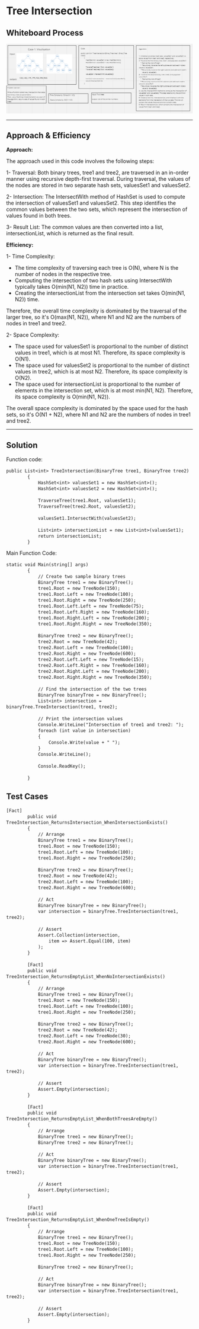 # Tree Intersection

## Whiteboard Process 

![Tree Intersection](./Assets/Challenge32.PNG)

---

## Approach & Efficiency

**Approach:**

The approach used in this code involves the following steps:

1- Traversal: Both binary trees, tree1 and tree2, are traversed in an in-order manner using recursive depth-first traversal. During traversal, the values of the nodes are stored in two separate hash sets, valuesSet1 and valuesSet2.

2- Intersection: The IntersectWith method of HashSet is used to compute the intersection of valuesSet1 and valuesSet2. This step identifies the common values between the two sets, which represent the intersection of values found in both trees.

3- Result List: The common values are then converted into a list, intersectionList, which is returned as the final result.

**Efficiency:**

1- Time Complexity:

* The time complexity of traversing each tree is O(N), where N is the number of nodes in the respective tree.
* Computing the intersection of two hash sets using IntersectWith typically takes O(min(N1, N2)) time in practice.
* Creating the intersectionList from the intersection set takes O(min(N1, N2)) time.

Therefore, the overall time complexity is dominated by the traversal of the larger tree, so it's O(max(N1, N2)), where N1 and N2 are the numbers of nodes in tree1 and tree2.

2- Space Complexity:

* The space used for valuesSet1 is proportional to the number of distinct values in tree1, which is at most N1. Therefore, its space complexity is O(N1).
* The space used for valuesSet2 is proportional to the number of distinct values in tree2, which is at most N2. Therefore, its space complexity is O(N2).
* The space used for intersectionList is proportional to the number of elements in the intersection set, which is at most min(N1, N2). Therefore, its space complexity is O(min(N1, N2)).

The overall space complexity is dominated by the space used for the hash sets, so it's O(N1 + N2), where N1 and N2 are the numbers of nodes in tree1 and tree2.

---

## Solution

Function code:

```shell
public List<int> TreeIntersection(BinaryTree tree1, BinaryTree tree2)
        {
            HashSet<int> valuesSet1 = new HashSet<int>();
            HashSet<int> valuesSet2 = new HashSet<int>();

            TraverseTree(tree1.Root, valuesSet1);
            TraverseTree(tree2.Root, valuesSet2);

            valuesSet1.IntersectWith(valuesSet2);

            List<int> intersectionList = new List<int>(valuesSet1);
            return intersectionList;
        }
```

Main Function Code:

```shell
static void Main(string[] args)
        {
            // Create two sample binary trees
            BinaryTree tree1 = new BinaryTree();
            tree1.Root = new TreeNode(150);
            tree1.Root.Left = new TreeNode(100);
            tree1.Root.Right = new TreeNode(250);
            tree1.Root.Left.Left = new TreeNode(75);
            tree1.Root.Left.Right = new TreeNode(160);
            tree1.Root.Right.Left = new TreeNode(200);
            tree1.Root.Right.Right = new TreeNode(350);

            BinaryTree tree2 = new BinaryTree();
            tree2.Root = new TreeNode(42);
            tree2.Root.Left = new TreeNode(100);
            tree2.Root.Right = new TreeNode(600);
            tree2.Root.Left.Left = new TreeNode(15);
            tree2.Root.Left.Right = new TreeNode(160);
            tree2.Root.Right.Left = new TreeNode(200);
            tree2.Root.Right.Right = new TreeNode(350);

            // Find the intersection of the two trees
            BinaryTree binaryTree = new BinaryTree();
            List<int> intersection = binaryTree.TreeIntersection(tree1, tree2);

            // Print the intersection values
            Console.WriteLine("Intersection of tree1 and tree2: ");
            foreach (int value in intersection)
            {
                Console.Write(value + " ");
            }
            Console.WriteLine();

            Console.ReadKey();

        }
```

## Test Cases

```shell
[Fact]
        public void TreeIntersection_ReturnsIntersection_WhenIntersectionExists()
        {
            // Arrange
            BinaryTree tree1 = new BinaryTree();
            tree1.Root = new TreeNode(150);
            tree1.Root.Left = new TreeNode(100);
            tree1.Root.Right = new TreeNode(250);

            BinaryTree tree2 = new BinaryTree();
            tree2.Root = new TreeNode(42);
            tree2.Root.Left = new TreeNode(100);
            tree2.Root.Right = new TreeNode(600);

            // Act
            BinaryTree binaryTree = new BinaryTree();
            var intersection = binaryTree.TreeIntersection(tree1, tree2);

            // Assert
            Assert.Collection(intersection,
                item => Assert.Equal(100, item)
            );
        }

        [Fact]
        public void TreeIntersection_ReturnsEmptyList_WhenNoIntersectionExists()
        {
            // Arrange
            BinaryTree tree1 = new BinaryTree();
            tree1.Root = new TreeNode(150);
            tree1.Root.Left = new TreeNode(100);
            tree1.Root.Right = new TreeNode(250);

            BinaryTree tree2 = new BinaryTree();
            tree2.Root = new TreeNode(42);
            tree2.Root.Left = new TreeNode(30);
            tree2.Root.Right = new TreeNode(600);

            // Act
            BinaryTree binaryTree = new BinaryTree();
            var intersection = binaryTree.TreeIntersection(tree1, tree2);

            // Assert
            Assert.Empty(intersection);
        }

        [Fact]
        public void TreeIntersection_ReturnsEmptyList_WhenBothTreesAreEmpty()
        {
            // Arrange
            BinaryTree tree1 = new BinaryTree();
            BinaryTree tree2 = new BinaryTree();

            // Act
            BinaryTree binaryTree = new BinaryTree();
            var intersection = binaryTree.TreeIntersection(tree1, tree2);

            // Assert
            Assert.Empty(intersection);
        }

        [Fact]
        public void TreeIntersection_ReturnsEmptyList_WhenOneTreeIsEmpty()
        {
            // Arrange
            BinaryTree tree1 = new BinaryTree();
            tree1.Root = new TreeNode(150);
            tree1.Root.Left = new TreeNode(100);
            tree1.Root.Right = new TreeNode(250);

            BinaryTree tree2 = new BinaryTree();

            // Act
            BinaryTree binaryTree = new BinaryTree();
            var intersection = binaryTree.TreeIntersection(tree1, tree2);

            // Assert
            Assert.Empty(intersection);
        }
```
